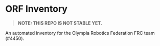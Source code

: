 # ORF Inventory

> **NOTE: THIS REPO IS NOT STABLE YET.**

An automated inventory for the Olympia Robotics Federation FRC team (#4450).
